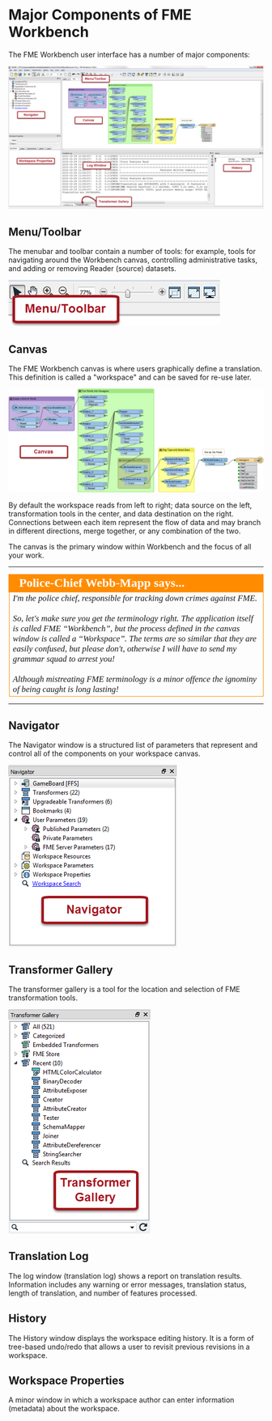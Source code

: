 # Major Components of FME Workbench #

The FME Workbench user interface has a number of major components:

![](./Images/Img1.07.WorkbenchInterface.png)

## Menu/Toolbar ##
The menubar and toolbar contain a number of tools: for example, tools for navigating around the Workbench canvas, controlling administrative tasks, and adding or removing Reader (source) datasets.

![](./Images/Img1.08.WorkbenchInterfaceMenuToolbar.png)

## Canvas ##
The FME Workbench canvas is where users graphically define a translation. This definition is called a "workspace" and can be saved for re-use later.

![](./Images/Img1.10.Canvas.png)

By default the workspace reads from left to right; data source on the left, transformation tools in the center, and data destination on the right. Connections between each item represent the flow of data and may branch in different directions, merge together, or any combination of the two.

The canvas is the primary window within Workbench and the focus of all your work.


---

<!--Person X Says Section-->

<table style="border-spacing: 0px">
<tr>
<td style="vertical-align:middle;background-color:darkorange;border: 2px solid darkorange">
<i class="fa fa-quote-left fa-lg fa-pull-left fa-fw" style="color:white;padding-right: 12px;vertical-align:text-top"></i>
<span style="color:white;font-size:x-large;font-weight: bold;font-family:serif">Police-Chief Webb-Mapp says...</span>
</td>
</tr>

<tr>
<td style="border: 1px solid darkorange">
<span style="font-family:serif; font-style:italic; font-size:larger">
I'm the police chief, responsible for tracking down crimes against FME. 
<br><br>So, let's make sure you get the terminology right. The application itself is called FME “Workbench”, but the process defined in the canvas window is called a “Workspace”. The terms are so similar that they are easily confused, but please don't, otherwise I will have to send my grammar squad to arrest you! 
<br><br>Although mistreating FME terminology is a minor offence the ignominy of being caught is long lasting!

</span>
</td>
</tr>
</table>

---

## Navigator ##
The Navigator window is a structured list of parameters that represent and control all of the components on your workspace canvas.

![](./Images/Img1.09.WorkbenchInterfaceNavigator.png)

## Transformer Gallery ##
The transformer gallery is a tool for the location and selection of FME transformation tools.

![](./Images/Img1.09b.WorkbenchInterfaceGallery.png)


## Translation Log ##
The log window (translation log) shows a report on translation results. Information includes any warning or error messages, translation status, length of translation, and number of features processed.

## History ##
The History window displays the workspace editing history. It is a form of tree-based undo/redo that allows a user to revisit previous revisions in a workspace.

## Workspace Properties ##
A minor window in which a workspace author can enter information (metadata) about the workspace.

